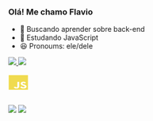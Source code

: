 ### Olá! Me chamo Flavio
- 👀 Buscando aprender sobre back-end
- 🌱 Estudando JavaScript
- 😆 Pronoums: ele/dele

<a href="https://github.com/fgsmercury">
  <img height="180em" src="https://github-readme-stats.vercel.app/api?username=flaviogabriel&show_icons=true&theme=merko&include_all_commits=true&count_private=true"/>
  <img height="180em" src="https://github-readme-stats.vercel.app/api/top-langs/?username=flaviogabriel&layout=compact&langs_count=7&theme=merko"/>
</div>
<div style="display: inline_block"><br>
  <img align="center" alt="Rafa-Js" height="30" width="40" src="https://raw.githubusercontent.com/devicons/devicon/master/icons/javascript/javascript-plain.svg">
  </div>
  
  ##
 
<div> 
  <a href="https://instagram.com/fleuviu" target="_blank"><img src="https://img.shields.io/badge/-Instagram-%23E4405F?style=for-the-badge&logo=instagram&logoColor=white" target="_blank"></a>
   <a href = "mailto:flaviogabriel112890@hotmail.com"><img src="https://img.shields.io/badge/-Gmail-%23333?style=for-the-badge&logo=gmail&logoColor=white" target="_blank"></a>
